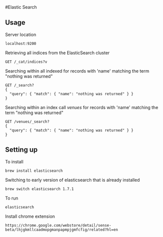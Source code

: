 #Elastic Search

## Usage

Server location
```
localhost:9200
```

Retrieving all indices from the ElasticSearch cluster
```
GET /_cat/indices?v
```

Searching within all indexed for records with 'name' matching the term "nothing was returned"
```
GET /_search?
{
  "query": { "match": { "name": "nothing was returned" } }
}
```


Searching within an index call *venues* for records with 'name' matching the term "nothing was returned"
```
GET /venues/_search?
{
  "query": { "match": { "name": "nothing was returned" } }
}
```


## Setting up

To install
```
brew install elasticsearch
```

Switching to early version of elasticsearch that is already installed
```
brew switch elasticsearch 1.7.1
```

To run
```
elasticsearch
```

Install chrome extension
```
https://chrome.google.com/webstore/detail/sense-beta/lhjgkmllcaadmopgmanpapmpjgmfcfig/related?hl=en
```